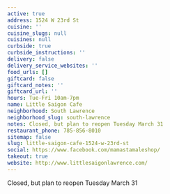 ```yaml
---
active: true
address: 1524 W 23rd St
cuisine: ''
cuisine_slugs: null
cuisines: null
curbside: true
curbside_instructions: ''
delivery: false
delivery_service_websites: ''
food_urls: []
giftcard: false
giftcard_notes: ''
giftcard_url: ''
hours: Tue-Fri 10am-7pm
name: Little Saigon Cafe
neighborhood: South Lawrence
neighborhood_slug: south-lawrence
notes: Closed, but plan to reopen Tuesday March 31
restaurant_phone: 785-856-8010
sitemap: false
slug: little-saigon-cafe-1524-w-23rd-st
social: https://www.facebook.com/mamastamaleshop/
takeout: true
website: http://www.littlesaigonlawrence.com/
---
```


Closed, but plan to reopen Tuesday March 31